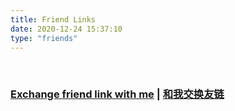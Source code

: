 ```yaml
---
title: Friend Links
date: 2020-12-24 15:37:10
type: "friends"
---
```




<br/>
<!-- The frined links are displayed before this content.  -->

### [Exchange friend link with me](https://github.com/ruan4261/ruan4261.github.io/blob/master/FRIEND_LINK.md) | [和我交换友链](https://github.com/ruan4261/ruan4261.github.io/blob/master/FRIEND_LINK.md)